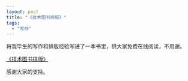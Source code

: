 ```yaml
---
layout: post
title: "《技术图书排版》"
tags:
  - "写作"
---
```


将我毕生的写作和排版经验写进了一本书里，供大家免费在线阅读，不用谢。

[《技术图书排版》](http://freeswitch.org.cn/books/typesetting/)

感谢大家的支持。
